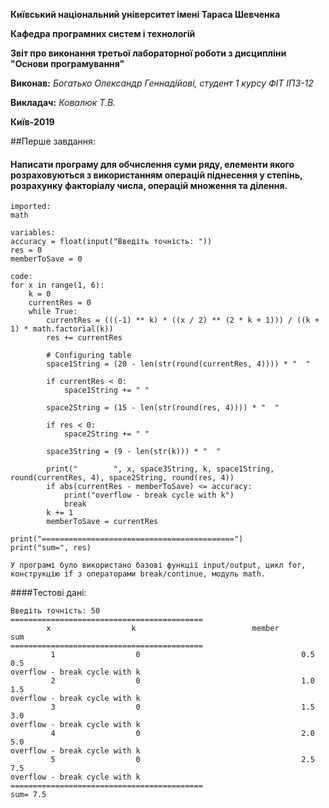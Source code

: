 **Київський національний університет імені Тараса Шевченка**

**Кафедра програмних систем і технологій**

**Звіт про виконання третьої лабораторної роботи з дисципліни
"Основи програмування"**

**Виконав:** *Богатько Олександр Геннадійові, студент 1 курсу ФІТ ІПЗ-12*

**Викладач:** *Ковалюк Т.В.*

**Київ-2019**


##Перше завдання:

#### Написати програму для обчислення суми ряду, елементи якого розраховуються з використанням операцій піднесення у степінь, розрахунку факторіалу числа, операцій множення та ділення.
```
imported:
math

variables:
accuracy = float(input("Введіть точність: "))
res = 0
memberToSave = 0

code:
for x in range(1, 6):
    k = 0
    currentRes = 0
    while True:
        currentRes = (((-1) ** k) * ((x / 2) ** (2 * k + 1))) / ((k + 1) * math.factorial(k))
        res += currentRes

        # Configuring table
        space1String = (20 - len(str(round(currentRes, 4)))) * "  "

        if currentRes < 0:
            space1String += " "

        space2String = (15 - len(str(round(res, 4)))) * "  "

        if res < 0:
            space2String += " "

        space3String = (9 - len(str(k))) * "  "

        print("        ", x, space3String, k, space1String, round(currentRes, 4), space2String, round(res, 4))
        if abs(currentRes - memberToSave) <= accuracy:
            print("overflow - break cycle with k")
            break
        k += 1
        memberToSave = currentRes

print("===========================================")
print("sum=", res)

У програмі було використано базові функції input/output, цикл for, конструкцію if з операторами break/continue, модуль math.
```
####Тестові дані:
```
Введіть точність: 50
===========================================
        x                  k                          member                          sum        
===========================================
         1                  0                                    0.5                          0.5
overflow - break cycle with k
         2                  0                                    1.0                          1.5
overflow - break cycle with k
         3                  0                                    1.5                          3.0
overflow - break cycle with k
         4                  0                                    2.0                          5.0
overflow - break cycle with k
         5                  0                                    2.5                          7.5
overflow - break cycle with k
===========================================
sum= 7.5
